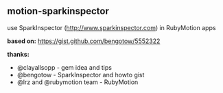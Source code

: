 ## motion-sparkinspector

use SparkInspector (http://www.sparkinspector.com) in RubyMotion apps

**based on:** https://gist.github.com/bengotow/5552322

**thanks:** 
* @clayallsopp - gem idea and tips
* @bengotow - SparkInspector and howto gist
* @lrz and @rubymotion team - RubyMotion
